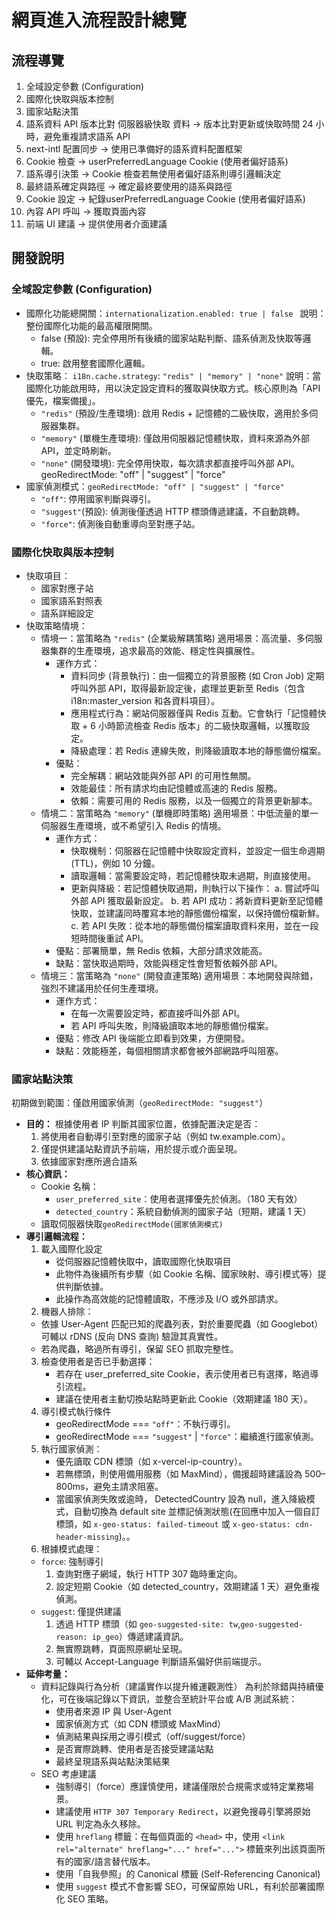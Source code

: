 # 網頁進入流程設計總覽

## 流程導覽

1. 全域設定參數 (Configuration)
2. 國際化快取與版本控制
3. 國家站點決策
4. 語系資料 API 版本比對 伺服器級快取 資料 → 版本比對更新或快取時間 24 小時，避免重複請求語系 API
5. next-intl 配置同步 → 使用已準備好的語系資料配置框架
6. Cookie 檢查 → userPreferredLanguage Cookie (使用者偏好語系)
7. 語系導引決策 → Cookie 檢查若無使用者偏好語系則導引邏輯決定
8. 最終語系確定與路徑 → 確定最終要使用的語系與路徑
9. Cookie 設定 → 紀錄userPreferredLanguage Cookie (使用者偏好語系)
10. 內容 API 呼叫 → 獲取頁面內容
11. 前端 UI 建議 → 提供使用者介面建議

## 開發說明

### 全域設定參數 (Configuration)

* 國際化功能總開關：`internationalization.enabled: true | false `
    說明：整份國際化功能的最高權限開關。 
    * false (預設): 完全停用所有後續的國家站點判斷、語系偵測及快取等邏輯。 
    * true: 啟用整套國際化邏輯。
* 快取策略： `i18n.cache.strategy`: `"redis" | "memory" | "none"`
    說明：當國際化功能啟用時，用以決定設定資料的獲取與快取方式。核心原則為「API 優先，檔案備援」。
    * `"redis"` (預設/生產環境): 啟用 Redis + 記憶體的二級快取，適用於多伺服器集群。
    * `"memory"` (單機生產環境): 僅啟用伺服器記憶體快取，資料來源為外部 API，並定時刷新。
    * `"none"` (開發環境): 完全停用快取，每次請求都直接呼叫外部 API。
      geoRedirectMode: "off" | "suggest" | "force"
* 國家偵測模式：`geoRedirectMode: "off" | "suggest" | "force"`
    * `"off"`: 停用國家判斷與導引。
    * `"suggest"`(預設): 偵測後僅透過 HTTP 標頭傳遞建議，不自動跳轉。
    * `"force"`: 偵測後自動重導向至對應子站。
    
### 國際化快取與版本控制
* 快取項目：
  * 國家對應子站
  * 國家語系對照表
  * 語系詳細設定
* 快取策略情境：
  * 情境一：當策略為 `"redis"` (企業級解耦策略)
    適用場景：高流量、多伺服器集群的生產環境，追求最高的效能、穩定性與擴展性。
    * 運作方式： 
      * 資料同步 (背景執行)：由一個獨立的背景服務 (如 Cron Job) 定期呼叫外部 API，取得最新設定後，處理並更新至 Redis（包含 i18n:master_version 和各資料項目）。 
      * 應用程式行為：網站伺服器僅與 Redis 互動。它會執行「記憶體快取 + 6 小時節流檢查 Redis 版本」的二級快取邏輯，以獲取設定。 
      * 降級處理：若 Redis 連線失敗，則降級讀取本地的靜態備份檔案。
    * 優點： 
      * 完全解耦：網站效能與外部 API 的可用性無關。 
      * 效能最佳：所有請求均由記憶體或高速的 Redis 服務。 
      * 依賴：需要可用的 Redis 服務，以及一個獨立的背景更新腳本。
  * 情境二：當策略為 `"memory"` (單機即時策略)
    適用場景：中低流量的單一伺服器生產環境，或不希望引入 Redis 的情境。
    * 運作方式： 
      * 快取機制：伺服器在記憶體中快取設定資料，並設定一個生命週期 (TTL)，例如 10 分鐘。
      * 讀取邏輯：當需要設定時，若記憶體快取未過期，則直接使用。 
      * 更新與降級：若記憶體快取過期，則執行以下操作：
        a. 嘗試呼叫外部 API 獲取最新設定。
        b. 若 API 成功：將新資料更新至記憶體快取，並建議同時覆寫本地的靜態備份檔案，以保持備份檔新鮮。
        c. 若 API 失敗：從本地的靜態備份檔案讀取資料來用，並在一段短時間後重試 API。
    * 優點：部署簡單，無 Redis 依賴，大部分請求效能高。 
    * 缺點：當快取過期時，效能與穩定性會短暫依賴外部 API。
  * 情境三：當策略為 `"none"` (開發直連策略)
      適用場景：本地開發與除錯，強烈不建議用於任何生產環境。
    * 運作方式： 
      * 在每一次需要設定時，都直接呼叫外部 API。 
      * 若 API 呼叫失敗，則降級讀取本地的靜態備份檔案。 
    * 優點：修改 API 後端能立即看到效果，方便開發。 
    * 缺點：效能極差，每個相關請求都會被外部網路呼叫阻塞。

### 國家站點決策
初期做到範圍：僅啟用國家偵測（`geoRedirectMode: "suggest"`）
* **目的：**
  根據使用者 IP 判斷其國家位置，依據配置決定是否： 
  1. 將使用者自動導引至對應的國家子站（例如 tw.example.com）。 
  2. 僅提供建議站點資訊予前端，用於提示或介面呈現。
  3. 依據國家對應所適合語系
* **核心資訊：**
  * Cookie 名稱：
    * `user_preferred_site`：使用者選擇優先於偵測。（180 天有效）
    * `detected_country`：系統自動偵測的國家子站（短期，建議 1 天）
  * 讀取伺服器快取`geoRedirectMode(國家偵測模式)`
* **導引邏輯流程：**
  1. 載入國際化設定
     - 從伺服器記憶體快取中，讀取國際化快取項目 
     - 此物件為後續所有步驟（如 Cookie 名稱、國家映射、導引模式等）提供判斷依據。 
     - 此操作為高效能的記憶體讀取，不應涉及 I/O 或外部請求。
  2. 機器人排除：
    * 依據 User-Agent 匹配已知的爬蟲列表，對於重要爬蟲（如 Googlebot）可輔以 rDNS (反向 DNS 查詢) 驗證其真實性。
    * 若為爬蟲，略過所有導引，保留 SEO 抓取完整性。
  3. 檢查使用者是否已手動選擇：
     * 若存在 user_preferred_site Cookie，表示使用者已有選擇，略過導引流程。
     * 建議在使用者主動切換站點時更新此 Cookie（效期建議 180 天）。
  4. 導引模式執行條件
     * geoRedirectMode === `"off"`：不執行導引。
     * geoRedirectMode === `"suggest"` | `"force"`：繼續進行國家偵測。
  5. 執行國家偵測： 
     * 優先讀取 CDN 標頭（如 x-vercel-ip-country）。 
     * 若無標頭，則使用備用服務（如 MaxMind），備援超時建議設為 500–800ms，避免主請求阻塞。
     * 當國家偵測失敗或逾時， DetectedCountry 設為 null，進入降級模式，自動切換為 default site 並標記偵測狀態(在回應中加入一個自訂標頭，如 `x-geo-status: failed-timeout` 或 `x-geo-status: cdn-header-missing`)。。
  6. 根據模式處理：
    * `force`: 強制導引
      1. 查詢對應子網域，執行 HTTP 307 臨時重定向。
      2. 設定短期 Cookie（如 detected_country，效期建議 1 天）避免重複偵測。
    * `suggest`: 僅提供建議 
      1. 透過 HTTP 標頭（如 `geo-suggested-site: tw`,`geo-suggested-reason: ip_geo`）傳遞建議資訊。 
      2. 無實際跳轉，頁面照原網址呈現。
      3. 可輔以 Accept-Language 判斷語系偏好供前端提示。
* **延伸考量：**
  * 資料記錄與行為分析（建議實作以提升維運觀測性）
    為利於除錯與持續優化，可在後端記錄以下資訊，並整合至統計平台或 A/B 測試系統：
    - 使用者來源 IP 與 User-Agent
    - 國家偵測方式（如 CDN 標頭或 MaxMind）
    - 偵測結果與採用之導引模式（off/suggest/force）
    - 是否實際跳轉、使用者是否接受建議站點
    - 最終呈現語系與站點決策結果
  * SEO 考慮建議 
    - 強制導引（force）應謹慎使用，建議僅限於合規需求或特定業務場景。
    - 建議使用 `HTTP 307 Temporary Redirect`，以避免搜尋引擎將原始 URL 判定為永久移除。
    - 使用 `hreflang` 標籤：在每個頁面的 `<head>` 中，使用 `<link rel="alternate" hreflang="..." href="...">` 標籤來列出該頁面所有的國家/語言替代版本。
    - 使用「自我參照」的 Canonical 標籤 (Self-Referencing Canonical)
    - 使用 `suggest` 模式不會影響 SEO，可保留原始 URL，有利於部署國際化 SEO 策略。
